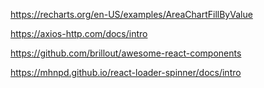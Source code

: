 <!-- LineChart -->
https://recharts.org/en-US/examples/AreaChartFillByValue

<!-- AxiOs -->
https://axios-http.com/docs/intro

<!-- react awesome component -->
https://github.com/brillout/awesome-react-components

<!-- react loader spinner -->
https://mhnpd.github.io/react-loader-spinner/docs/intro
